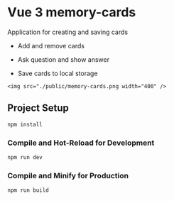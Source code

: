 # Vue 3 memory-cards

  
Application for creating and saving cards

  
- Add and remove cards

- Ask question and show answer

- Save cards to local storage


  
`<img src="./public/memory-cards.png width="400" />`

## Project Setup

```sh
npm install
```

### Compile and Hot-Reload for Development

```sh
npm run dev
```

### Compile and Minify for Production

```sh
npm run build
```
